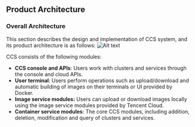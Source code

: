 ## Product Architecture

### Overall Architecture
This section describes the design and implementation of CCS system, and its product architecture is as follows:
![Alt text](https://mc.qcloudimg.com/static/img/8381e7cdb015bf0f8d01437287779f92/%7B6271F726-FE22-4222-B487-81ACEA386EED%7D.png)

CCS consists of the following modules:

- **CCS console and APIs**: Users work with clusters and services through the console and cloud APIs.
- **User terminal**: Users perform operations such as upload/download and automatic building of images on their terminals or UI provided by Docker.
- **Image service modules:** Users can upload or download images locally using the image service modules provided by Tencent Cloud.
- **Container service modules**: The core CCS modules, including addition, deletion, modification and query of clusters and services.




